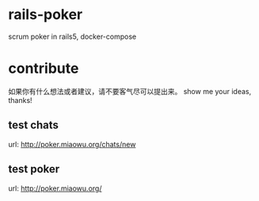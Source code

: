 # rails-poker
scrum poker in rails5, docker-compose

# contribute
如果你有什么想法或者建议，请不要客气尽可以提出来。
show me your ideas, thanks!

## test chats
url: http://poker.miaowu.org/chats/new

## test poker
url: http://poker.miaowu.org/

